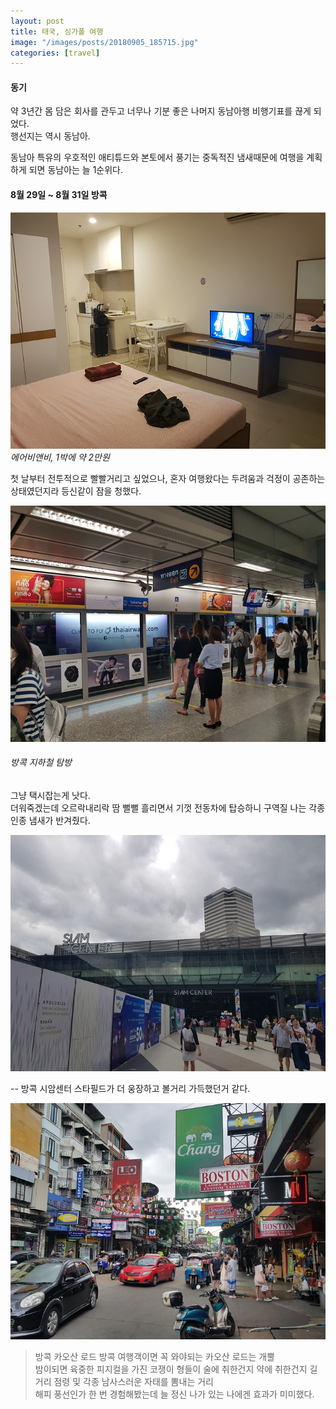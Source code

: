 ```yaml
---
layout: post
title: 태국, 싱가폴 여행
image: "/images/posts/20180905_185715.jpg"
categories: [travel]
---
```


#### 동기

약 3년간 몸 담은 회사를 관두고 너무나 기분 좋은 나머지 동남아행 비행기표를 끊게 되었다.  
행선지는 역시 동남아.  

동남아 특유의 우호적인 애티튜드와 본토에서 풍기는 중독적진 냄새때문에 여행을 계획하게 되면 동남아는 늘 1순위다. 

#### 8월 29일 ~ 8월 31일 방콕

![방콕 숙소](/images/posts/2018-bkk/bkk1.jpg "에어비앤비, 1박에 약 2만원")*에어비앤비, 1박에 약 2만원*

첫 날부터 전투적으로 빨빨거리고 싶었으나, 혼자 여행왔다는 두려움과 걱정이 공존하는 상태였던지라 등신같이 잠을 청했다.

![방콕 지하철](/images/posts/2018-bkk/20180830_105214.jpg)

###### 방콕 지하철 탐방
그냥 택시잡는게 낫다.  
더워죽겠는데 오르락내리락 땀 뻘뻘 흘리면서 기껏 전동차에 탑승하니 구역질 나는 각종 인종 냄새가 반겨줬다.

![방콕 시암센터](/images/posts/2018-bkk/20180830_122324.jpg)

-- 방콕 시암센터
스타필드가 더 웅장하고 볼거리 가득했던거 같다.  

![방콕 카오산로드](/images/posts/2018-bkk/20180830_155201.jpg)

> 방콕 카오산 로드 
방콕 여행객이면 꼭 와야되는 카오산 로드는 개뿔  
밤이되면 육중한 피지컬을 가진 코쟁이 형들이 술에 취한건지 약에 취한건지 길거리 점령 및 각종 남사스러운 자태를 뽐내는 거리  
해피 풍선인가 한 번 경험해봤는데 늘 정신 나가 있는 나에겐 효과가 미미했다.
